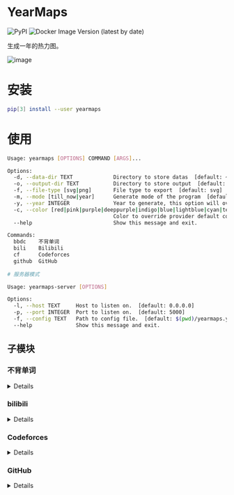 # YearMaps

![PyPI](https://img.shields.io/pypi/v/yearmaps) ![Docker Image Version (latest by date)](https://img.shields.io/docker/v/zxilly/yearmaps)

生成一年的热力图。

![image](https://user-images.githubusercontent.com/31370133/150357084-f0ddb8f5-26c0-4526-9f3e-bc1e3aa1784a.png)

# 安装

```bash
pip[3] install --user yearmaps
```

# 使用

```bash
Usage: yearmaps [OPTIONS] COMMAND [ARGS]...

Options:
  -d, --data-dir TEXT             Directory to store datas  [default: ~/.yearmaps]
  -o, --output-dir TEXT           Directory to store output  [default: $(pwd)]
  -f, --file-type [svg|png]       File type to export  [default: svg]
  -m, --mode [till_now|year]      Generate mode of the program  [default: till_now]
  -y, --year INTEGER              Year to generate, this option will override mode to "year"
  -c, --color [red|pink|purple|deeppurple|indigo|blue|lightblue|cyan|teal|green|lightgreen|lime|yellow|amber|orange|deeporange|brown|grey|bluegrey]
                                  Color to override provider default color
  --help                          Show this message and exit.

Commands:
  bbdc    不背单词
  bili    Bilibili
  cf      Codeforces
  github  GitHub
  
# 服务器模式

Usage: yearmaps-server [OPTIONS]

Options:
  -l, --host TEXT     Host to listen on.  [default: 0.0.0.0]
  -p, --port INTEGER  Port to listen on.  [default: 5000]
  -f, --config TEXT   Path to config file.  [default: $(pwd)/yearmaps.yml]
  --help              Show this message and exit.
```

## 子模块

### 不背单词

<details>

```bash
Usage: yearmaps bbdc [OPTIONS]

  不背单词

Options:
  -i, --id  TEXT          不背单词用户 ID  [required]
  -t, --type [time|word]  图数据类型
  --help                  Show this message and exit.
```

![bbdc](https://user-images.githubusercontent.com/31370133/150357416-36b3bd83-aa8c-4065-aabb-f130f0392476.png)

</details>

### bilibili

<details>
  
```bash
Usage: yearmaps bili [OPTIONS]

  bilibili

Options:
  -i, --id TEXT       bilibili uid  [required]
  -t, --type [video]  图数据类型
  --help              Show this message and exit.
```
  
![image](https://user-images.githubusercontent.com/50107074/150572220-781dd51f-fd9c-47cf-b78a-cac1def2fd91.png)
  
</details>

### Codeforces

<details>

```bash
Usage: yearmaps cf [OPTIONS]

  Codeforces

Options:
  -u, --user TEXT      Codeforces user name  [required]
  -t, --type [all|ac]  图数据类型
  --help               Show this message and exit.
```


![image](https://user-images.githubusercontent.com/31370133/150477193-6740583e-f3b8-48a3-b92c-f40b4af010b8.png)

</details>

### GitHub

<details>

```bash
Usage: yearmaps github [OPTIONS]

  GitHub

Options:
  -u, --user TEXT       GitHub user name  [required]
  -k, --token TEXT      GitHub access token  [required]
  -t, --type [contrib]  图数据类型
  --help                Show this message and exit.
```

![image](https://user-images.githubusercontent.com/31370133/150357084-f0ddb8f5-26c0-4526-9f3e-bc1e3aa1784a.png)

</details>
